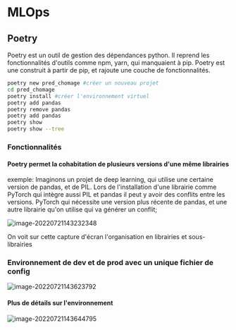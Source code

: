 # MLOps





## Poetry

Poetry est un outil de gestion des dépendances python.
Il reprend les fonctionnalités d'outils comme npm, yarn, qui manquaient à pip.
Poetry est une construit à partir de pip, et rajoute une couche de fonctionnalités.

```bash
poetry new pred_chomage #créer un nouveau projet
cd pred_chomage 
poetry install #créer l'environnement virtuel
poetry add pandas
poetry remove pandas
poetry add pandas
poetry show
poetry show --tree
```

### Fonctionnalités

#### Poetry permet la cohabitation de plusieurs versions d'une même librairies

exemple: Imaginons un projet de deep learning, qui utilise une certaine version de pandas, et de PIL. Lors de l'installation d'une librairie comme PyTorch qui intègre aussi PIL et pandas il peut y avoir des conflits entre les versions. PyTorch qui nécessite une version plus récente de pandas, et une autre librairie qu'on utilise qui va générer un conflit;

![image-20220721143232348](/home/michal/.config/Typora/typora-user-images/image-20220721143232348.png)

On voit sur cette capture d'écran l'organisation en librairies et sous-librairies

### Environnement de dev et  de prod avec un unique fichier de config

![image-20220721143623792](/home/michal/.config/Typora/typora-user-images/image-20220721143623792.png)

#### Plus de détails sur l'environnement

![image-20220721143644795](/home/michal/.config/Typora/typora-user-images/image-20220721143644795.png)